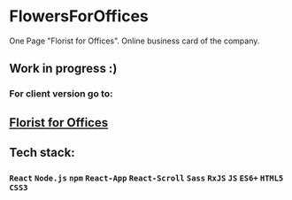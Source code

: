 # FlowersForOffices
One Page "Florist for Offices". Online business card of the company.

## Work in progress :)

### For client version go to:
## <a href="http://kwiatostanpracownia.pl/" target="_blank">Florist for Offices</a>

## Tech stack:
### `React` `Node.js` `npm` `React-App` `React-Scroll`  `Sass` `RxJS` `JS` `ES6+` `HTML5` `CSS3` 
